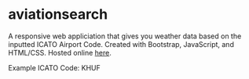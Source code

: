 # aviationsearch

A responsive web appliciation that gives you weather data based on the inputted ICATO Airport Code. Created with Bootstrap, JavaScript, and HTML/CSS. Hosted online [here](google.com).

Example ICATO Code: KHUF
